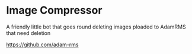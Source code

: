 # Image Compressor

A friendly little bot that goes round deleting images ploaded to AdamRMS that need deletion

https://github.com/adam-rms